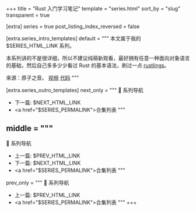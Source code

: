 +++
title = "Rust 入门学习笔记"
template = "series.html"
sort_by = "slug"
transparent = true

[extra]
series = true
post_listing_index_reversed = false

[extra.series_intro_templates]
default = """
本文属于我的 $SERIES_HTML_LINK 系列。

本系列讲的不是很详细，所以不建议纯萌新观看，最好拥有任意一种面向对象语言的基础，然后自己多多少少看过 Rust 的基本语法，刷过一点 [rustlings](https://github.com/SandmeyerX/rustlings-zh-cn)。

来源：原子之音。
[视频](https://www.bilibili.com/video/BV15y421h7j7/)
[代码](https://gitlab.com/yzzy/rust_project/)
"""

[extra.series_outro_templates]
next_only = """
📝 系列导航
- 下一篇: $NEXT_HTML_LINK
- <a href=\"$SERIES_PERMALINK\">合集列表</a>
"""

middle = """
---
📝 系列导航
- 上一篇: $PREV_HTML_LINK
- 下一篇: $NEXT_HTML_LINK
- <a href=\"$SERIES_PERMALINK\">合集列表</a>
"""

prev_only = """
📝 系列导航
- 上一篇: $PREV_HTML_LINK
- <a href=\"$SERIES_PERMALINK\">合集列表</a>
"""
+++
